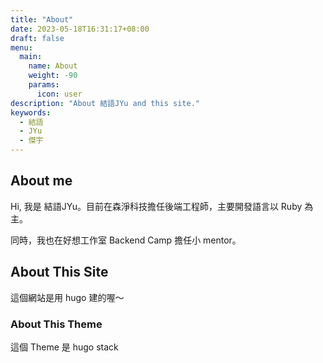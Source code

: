 ```yaml
---
title: "About"
date: 2023-05-18T16:31:17+08:00
draft: false
menu:
  main:
    name: About
    weight: -90
    params:
      icon: user
description: "About 結語JYu and this site."
keywords:
  - 結語
  - JYu
  - 傑宇
---
```


## About me

Hi, 我是 結語JYu。目前在森淨科技擔任後端工程師，主要開發語言以 Ruby 為主。

同時，我也在好想工作室 Backend Camp 擔任小 mentor。

## About This Site

這個網站是用 hugo 建的喔～

### About This Theme

這個 Theme 是 hugo stack